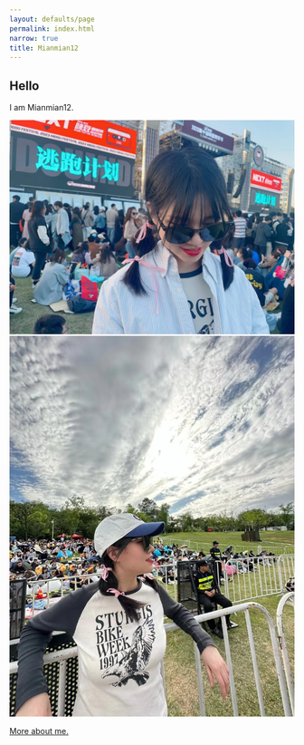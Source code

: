 ```yaml
---
layout: defaults/page
permalink: index.html
narrow: true
title: Mianmian12
---
```


## Hello 

I am Mianmian12.

![](../theme/img/running.jpg)
![](../theme/img/trip.jpg)



[More about me.](https://mianmian12.github.io/about.html)

